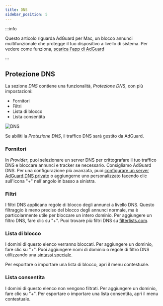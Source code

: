 ```yaml
---
title: DNS
sidebar_position: 5
---
```


:::info

Questo articolo riguarda AdGuard per Mac, un blocco annunci multifunzionale che protegge il tuo dispositivo a livello di sistema. Per vedere come funziona, [scarica l'app di AdGuard](https://agrd.io/download-kb-adblock)

:::

## Protezione DNS

La sezione _DNS_ contiene una funzionalità, _Protezione DNS_, con più impostazioni:

- Fornitori
- Filtri
- Lista di blocco
- Lista consentita

![DNS](https://cdn.adtidy.org/content/kb/ad_blocker/mac/dns.png)

Se abiliti la _Protezione DNS_, il traffico DNS sarà gestito da AdGuard.

### Fornitori

In _Provider_, puoi selezionare un server DNS per crittografare il tuo traffico DNS e bloccare annunci e tracker se necessario. Consigliamo AdGuard DNS. Per una configurazione più avanzata, puoi [configurare un server AdGuard DNS privato](https://adguard-dns.io/welcome.html) o aggiungerne uno personalizzato facendo clic sull'icona "+" nell'angolo in basso a sinistra.

### Filtri

I filtri DNS applicano regole di blocco degli annunci a livello DNS. Questo filtraggio è meno preciso del blocco degli annunci normale, ma è particolarmente utile per bloccare un intero dominio. Per aggiungere un filtro DNS, fare clic su "+". Puoi trovare più filtri DNS su [filterlists.com](https://filterlists.com/).

### Lista di blocco

I domini di questo elenco verranno bloccati. Per aggiungere un dominio, fare clic su "+". Puoi aggiungere nomi di dominio o regole di filtro DNS utilizzando una [sintassi speciale](https://adguard-dns.io/kb/general/dns-filtering-syntax/).

Per esportare o importare una lista di blocco, apri il menu contestuale.

### Lista consentita

I domini di questo elenco non vengono filtrati. Per aggiungere un dominio, fare clic su "+". Per esportare o importare una lista consentita, apri il menu contestuale.
